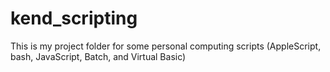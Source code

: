 # kend_scripting
This is my project folder for some personal computing scripts (AppleScript, bash, JavaScript, Batch, and Virtual Basic)
